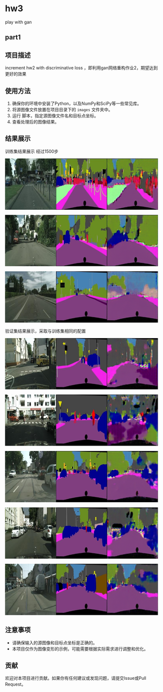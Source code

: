# hw3

play with gan
## part1
## 项目描述

increment hw2 with discriminative loss ，即利用gan网络重构作业2，期望达到更好的效果
## 使用方法

1. 确保你的环境中安装了Python，以及NumPy和SciPy等一些常见库。
2. 将源图像文件放置在项目目录下的 `images` 文件夹中。
3. 运行 脚本，指定源图像文件名和目标点坐标。
4. 查看处理后的图像结果。

## 结果展示

训练集结果展示
经过1500步

![Source Image](result_11.png)


![Warped Image](result_22.png)

![Warped Image](result_44.png)



验证集结果展示，采取与训练集相同的配置


![Source Image](result_1.png)

![Source Image](result_3.png)

![Warped Image](result_4.png)


![Warped Image](result_2.png)


![Warped Image](result_5.png)



## 注意事项

- 请确保输入的源图像和目标点坐标是正确的。
- 本项目仅作为图像变形的示例，可能需要根据实际需求进行调整和优化。

## 贡献

欢迎对本项目进行贡献。如果你有任何建议或发现问题，请提交Issue或Pull Request。
